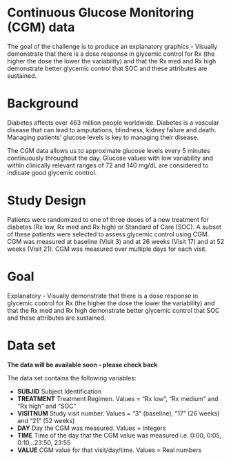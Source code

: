# Continuous Glucose Monitoring (CGM) data

The goal of the challenge is to produce an explanatory graphics - Visually demonstrate that there is a dose response in glycemic control for Rx (the higher the dose the lower the variability) and that the Rx med and Rx high demonstrate better glycemic control that SOC and these attributes are sustained.

# Background

Diabetes affects over 463 million people worldwide. Diabetes is a vascular disease that can lead to amputations, blindness, kidney failure and death. Managing patients’ glucose levels is key to managing their disease.

The CGM data allows us to approximate glucose levels every 5 minutes continuously throughout the day. Glucose values with low variability and within clinically relevant ranges of 72 and 140 mg/dL are considered to indicate good glycemic control.

# Study Design  

Patients were randomized to one of three doses of a new treatment for diabetes (Rx low, Rx med and Rx high) or Standard of Care (SOC).  A subset of these patients were selected to assess glycemic control using CGM.  CGM was measured at baseline (Visit 3) and at 26 weeks (Visit 17) and at 52 weeks (Visit 21).  CGM was measured over multiple days for each visit.

# Goal  

Explanatory - Visually demonstrate that there is a dose response in glycemic control for Rx (the higher the dose the lower the variability) and that the Rx med and Rx high demonstrate better glycemic control that SOC and these attributes are sustained.

# Data set

**The data will be available soon - please check back**

The data set contains the following variables:

* **SUBJID** Subject Identification
* **TREATMENT** Treatment Regimen. Values = “Rx low”, “Rx medium” and “Rx high” and “SOC”
* **VISITNUM** Study visit number. Values = “3” (baseline), “17” (26 weeks) and “21” (52 weeks)
* **DAY** Day the CGM was measured. Values = integers
* **TIME** Time of the day that the CGM value was measured i.e. 0:00, 0:05, 0:10,..23:50, 23:55
* **VALUE** CGM value for that visit/day/time. Values = Real numbers

